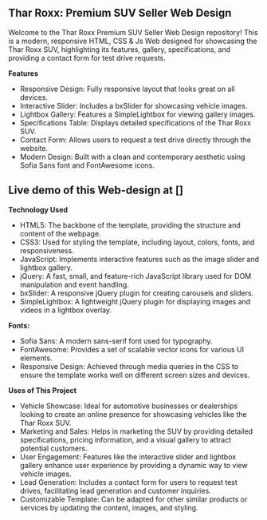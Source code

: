 ## Thar Roxx: Premium SUV Seller Web Design 

Welcome to the Thar Roxx Premium SUV Seller Web Design repository! This is a modern, responsive HTML, CSS & Js Web designed for showcasing the Thar Roxx SUV, highlighting its features, gallery, specifications, and providing a contact form for test drive requests.

  **Features**
- Responsive Design: Fully responsive layout that looks great on all devices.
- Interactive Slider: Includes a bxSlider for showcasing vehicle images.
- Lightbox Gallery: Features a SimpleLightbox for viewing gallery images.
- Specifications Table: Displays detailed specifications of the Thar Roxx SUV.
- Contact Form: Allows users to request a test drive directly through the website.
- Modern Design: Built with a clean and contemporary aesthetic using Sofia Sans font and FontAwesome icons.

## Live demo of this Web-design at []

**Technology Used**
- HTML5: The backbone of the template, providing the structure and content of the webpage.
- CSS3: Used for styling the template, including layout, colors, fonts, and responsiveness.
- JavaScript: Implements interactive features such as the image slider and lightbox gallery.
- jQuery: A fast, small, and feature-rich JavaScript library used for DOM manipulation and event handling.
- bxSlider: A responsive jQuery plugin for creating carousels and sliders.
- SimpleLightbox: A lightweight jQuery plugin for displaying images and videos in a lightbox overlay.

**Fonts:**
- Sofia Sans: A modern sans-serif font used for typography.
- FontAwesome: Provides a set of scalable vector icons for various UI elements.
- Responsive Design: Achieved through media queries in the CSS to ensure the template works well on different screen sizes and devices.

**Uses of This Project**
- Vehicle Showcase: Ideal for automotive businesses or dealerships looking to create an online presence for showcasing vehicles like the Thar Roxx SUV.
- Marketing and Sales: Helps in marketing the SUV by providing detailed specifications, pricing information, and a visual gallery to attract potential customers.
- User Engagement: Features like the interactive slider and lightbox gallery enhance user experience by providing a dynamic way to view vehicle images.
- Lead Generation: Includes a contact form for users to request test drives, facilitating lead generation and customer inquiries.
- Customizable Template: Can be adapted for other similar products or services by updating the content, images, and styling.

